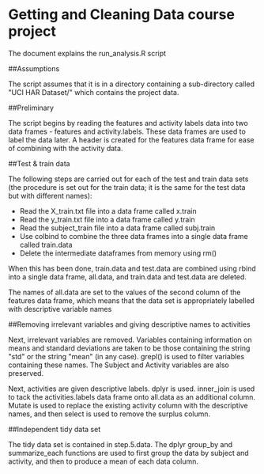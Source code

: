 # Getting and Cleaning Data course project

The document explains the run_analysis.R script

##Assumptions

The script assumes that it is in a directory containing a sub-directory called "UCI HAR Dataset/" which contains the project data.

##Preliminary 

The script begins by reading the features and activity labels 
data into two data frames - features and activity.labels. These 
data frames are used to label the data later. A header is created
for the features data frame for ease of combining with the activity data.

##Test & train data

The following steps are carried out for each of the test and train
data sets (the procedure is set out for the train data; it is the 
same for the test data but with different names):

* Read the X\_train.txt file into a data frame called x.train
* Read the y\_train.txt file into a data frame called y.train
* Read the subject\_train file into a data frame called subj.train
* Use colbind to combine the three data frames into a single data frame called train.data
* Delete the intermediate dataframes from memory using rm()

When this has been done, train.data and test.data are combined
using rbind into a single data frame, all.data, and train.data
and test.data are deleted.

The names of all.data are set to the values of the second column of 
the features data frame, which means that the data set is appropriately
labelled with descriptive variable names

##Removing irrelevant variables and giving descriptive names to activities

Next, irrelevant variables are removed. Variables containing information
on means and standard deviations are taken to be those containing the
string "std" or the string "mean" (in any case). grepl() is used to filter 
variables containing these names. The Subject and Activity variables are
also preserved.

Next, activities are given descriptive labels. dplyr is used. inner_join is used to tack the activities.labels data frame onto all.data as an additional column. Mutate is used to replace the existing activity column with 
the descriptive names, and then select is used to remove the surplus column.

##Independent tidy data set

The tidy data set is contained in step.5.data. The dplyr group\_by and summarize\_each functions are used to first group the data by subject 
and activity, and then to produce a mean of each data column.
